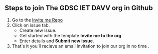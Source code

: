 ## Steps to join The GDSC IET DAVV org in Github
1. Go to the [Invite me Repo](https://github.com/GDSC-IETDAVV/Invite-Me)
2. Click on issue tab.
    - Create new issue.
    - Get started with the template **Invite me to the org**.
    - Enter details and **Submit new issue**.
4. That's it you'll recieve an email invitation to join our org in no time . 
